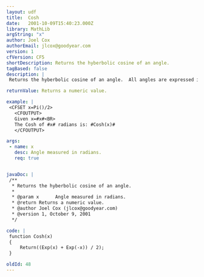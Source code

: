 ```yaml
---
layout: udf
title:  Cosh
date:   2001-10-09T15:40:23.000Z
library: MathLib
argString: "x"
author: Joel Cox
authorEmail: jlcox@goodyear.com
version: 1
cfVersion: CF5
shortDescription: Returns the hyberbolic cosine of an angle.
tagBased: false
description: |
 Returns the hyberbolic cosine of an angle.  All angles are expressed in radians.

returnValue: Returns a numeric value.

example: |
 <CFSET x=Pi()/2>
   <CFOUTPUT>
   Given x=#x#<BR>
   The Cosh of #x# radians is: #Cosh(x)#
   </CFOUTPUT>

args:
 - name: x
   desc: Angle measured in radians.
   req: true


javaDoc: |
 /**
  * Returns the hyberbolic cosine of an angle.
  * 
  * @param x      Angle measured in radians. 
  * @return Returns a numeric value. 
  * @author Joel Cox (jlcox@goodyear.com) 
  * @version 1, October 9, 2001 
  */

code: |
 function Cosh(x)
 {
     Return((Exp(x) + Exp(-x)) / 2);
 }

oldId: 48
---
```


